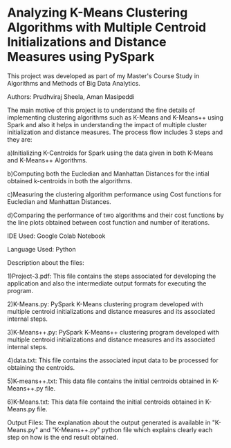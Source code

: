 # Analyzing K-Means Clustering Algorithms with Multiple Centroid Initializations and Distance Measures using PySpark

This project was developed as part of my Master's Course Study in Algorithms and Methods of Big Data Analytics.

Authors: Prudhviraj Sheela, Aman Masipeddi

The main motive of this project is to understand the fine details of implementing clustering algorithms such as K-Means and K-Means++ using Spark and also it helps in understanding the impact of multiple cluster initialization and distance measures. The process flow includes 3 steps and they are:

a)Initializing K-Centroids for Spark using the data given in both K-Means and K-Means++ Algorithms.

b)Computing both the Eucledian and Manhattan Distances for the intial obtained k-centroids in both the algorithms.

c)Measuring the clustering algorithm performance using Cost functions for Eucledian and Manhattan Distances.

d)Comparing the performance of two algorithms and their cost functions by the line plots obtained between cost function and number of iterations.

IDE Used: Google Colab Notebook

Language Used: Python

Description about the files:

1)Project-3.pdf: This file contains the steps associated for developing the application and also the intermediate output formats for executing the program.

2)K-Means.py: PySpark K-Means clustering program developed with multiple centroid initializations and distance measures and its associated internal steps.

3)K-Means++.py: PySpark K-Means++ clustering program developed with multiple centroid initializations and distance measures and its associated internal steps.

4)data.txt: This file contains the associated input data to be processed for obtaining the centroids.

5)K-means++.txt: This data file contains the initial centroids obtained in K-Means++.py file.

6)K-Means.txt: This data file containd the initial centroids obtained in K-Means.py file.

Output Files: The explanation about the output generated is available in "K-Means.py" and "K-Means++.py" python file which explains clearly each step on how is the end result obtained. 










